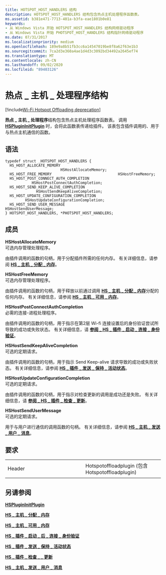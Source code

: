 ```yaml
---
title: HOTSPOT_HOST_HANDLERS 结构
description: HOTSPOT_HOST_HANDLERS 结构包含热点主机处理程序函数表。
ms.assetid: b381e471-7713-401a-b3fa-eae1801b0e81
keywords:
- 从 Windows Vista 开始 HOTSPOT_HOST_HANDLERS 结构网络驱动程序
- 从 Windows Vista 开始 PHOTSPOT_HOST_HANDLERS 结构指针网络驱动程序
ms.date: 07/31/2017
ms.localizationpriority: medium
ms.openlocfilehash: 189e9a8b51fb3cc6a14547019be8f8a62f63e1b3
ms.sourcegitcommit: 7ca2d3e360a4ae1d4d3c3092bd34492a2645ef74
ms.translationtype: MT
ms.contentlocale: zh-CN
ms.lasthandoff: 09/02/2020
ms.locfileid: "89403126"
---
```

# <a name="hotspot_host_handlers-structure"></a>热点 \_ 主机 \_ 处理程序结构

[!include[Wi-Fi Hotspot Offloading deprecation](../includes/wi-fi-hotspot-offloading-deprecation.md)]


**热点 \_ 主机 \_ 处理程序**结构包含热点主机处理程序函数表。 调用 [**HSPluginInitPlugin**](hsplugininitplugin.md) 时，会将此函数表传递给插件。 该表包含插件调用的、用于与热点主机通信的函数。

<a name="syntax"></a>语法
------

```ManagedCPlusPlus
typedef struct _HOTSPOT_HOST_HANDLERS {
  HS_HOST_ALLOCATE_MEMORY                          HSHostAllocateMemory;
  HS_HOST_FREE_MEMORY                              HSHostFreeMemory;
  HS_HOST_POST_CONNECT_AUTH_COMPLETION             HSHostPostConnectAuthCompletion;
  HS_HOST_SEND_KEEP_ALIVE_COMPLETION               HSHostSendKeepAliveCompletion;
  HS_HOST_UPDATE_CONFIGURATION_COMPLETION          HSHostUpdateConfigurationCompletion;
  HS_HOST_SEND_USER_MESSAGE                        HSHostSendUserMessage;
} HOTSPOT_HOST_HANDLERS, *PHOTSPOT_HOST_HANDLERS;
```

<a name="members"></a>成员
-------

**HSHostAllocateMemory**  
可选内存管理处理程序。

由插件调用的函数的句柄，用于分配插件所需的任何内存。 有关详细信息，请参阅 [**HS \_ 主机 \_ 分配 \_ 内存**](hs-host-allocate-memory.md)。

**HSHostFreeMemory**  
可选内存管理处理程序。

由插件调用的函数的句柄，用于释放以前通过调用 [**HS \_ 主机 \_ 分配 \_ 内存**](hs-host-allocate-memory.md)分配的任何内存。 有关详细信息，请参阅 [**HS \_ 主机 \_ 可用 \_ 内存**](hs-host-free-memory.md)。

**HSHostPostConnectAuthCompletion**  
必需的连接-进程处理程序。

由插件调用的函数的句柄，用于指示在第2层 Wi-fi 连接设置后的身份验证尝试所导致的成功或失败状态。 有关详细信息，请 [**参阅 \_ HS \_ 插件 \_ 启动 \_ 连接 \_ 身份验证**](hs-plugin-start-post-connect-auth.md)。

**HSHostSendKeepAliveCompletion**  
可选的定期请求。

由插件调用的函数的句柄，用于指示 Send Keep-alive 请求导致的成功或失败状态。 有关详细信息，请参阅 [**HS \_ 插件 \_ 发送 \_ 保持 \_ 活动状态**](hs-plugin-send-keep-alive.md)。

**HSHostUpdateConfigurationCompletion**  
可选的定期请求。

由插件调用的函数的句柄，用于指示对检查更新的调用是成功还是失败。 有关详细信息，请 [**参阅 \_ HS \_ 插件 \_ 检查 \_ 更新**](hs-plugin-check-for-updates.md)。

**HSHostSendUserMessage**  
可选的定期请求。

用于与用户进行通信的调用函数的句柄。 有关详细信息，请参阅 [**HS \_ 主机 \_ 发送 \_ 用户 \_ 消息**](hs-host-send-user-message.md)。

<a name="requirements"></a>要求
------------

<table>
<colgroup>
<col width="50%" />
<col width="50%" />
</colgroup>
<tbody>
<tr class="odd">
<td><p>Header</p></td>
<td>Hotspotoffloadplugin (包含 Hotspotoffloadplugin) </td>
</tr>
</tbody>
</table>

## <a name="see-also"></a>另请参阅


[**HSPluginInitPlugin**](hsplugininitplugin.md)

[**HS \_ 主机 \_ 分配 \_ 内存**](hs-host-allocate-memory.md)

[**HS \_ 主机 \_ 可用 \_ 内存**](hs-host-free-memory.md)

[**HS \_ 插件 \_ 启动 \_ 后 \_ 连接 \_ 身份验证**](hs-plugin-start-post-connect-auth.md)

[**HS \_ 插件 \_ 发送 \_ 保持 \_ 活动状态**](hs-plugin-send-keep-alive.md)

[**HS \_ 插件 \_ 检查 \_ \_ 更新**](hs-plugin-check-for-updates.md)

[**HS \_ 主机 \_ 发送 \_ 用户 \_ 消息**](hs-host-send-user-message.md)

 

 




